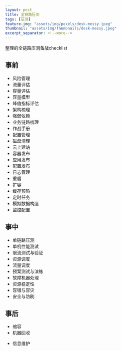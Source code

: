 ```yaml
---
layout: post
title: 全链路压测
tags: [压测]
feature-img: "assets/img/pexels/desk-messy.jpeg"
thumbnail: "assets/img/thumbnails/desk-messy.jpeg"
excerpt_separator: <!--more-->
---
```


整理的全链路压测备战checklist

<!--more-->

## 事前

* 风险管理
* 流量评估
* 容量评估
* 容量模型
* 峰值指标评估
* 架构梳理
* 强弱依赖
* 业务链路梳理
* 作战手册
* 配置管理
* 磁盘清理
* 云上建站
* 容器发布
* 应用发布
* 配置发布
* 日志管理
* 重启
* 扩容
* 缓存预热
* 定时任务
* 模拟数据构造
* 监控配置

## 事中

* 单链路压测
* 单机性能测试
* 限流测试与验证
* 资源调度
* 流量调度
* 预案测试与演练
* 故障机器处理
* 资源稳定性
* 容错与容灾
* 安全与防刷

## 事后

* 缩容
* 机器回收

- 信息维护